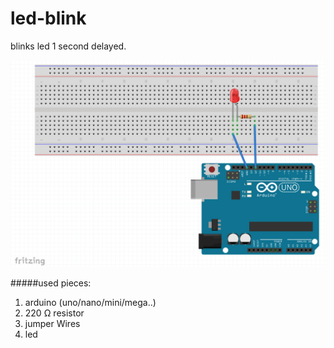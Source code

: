 # led-blink

blinks led 1 second delayed.

![led-blink]

#####used pieces:
1. arduino (uno/nano/mini/mega..)
2. 220 Ω resistor
3. jumper Wires
4. led

[led-blink]: https://github.com/arslanbilal/arduino-examples/raw/master/examples/00-led-blink/assets/led-blink.png "led blink image"